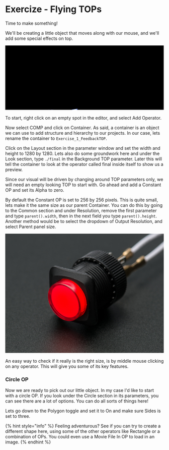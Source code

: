 # Exercize - Flying TOPs



Time to make something!

We'll be creating a little object that moves along with our mouse, and we'll add some special effects on top. 

![The mouse goes, wheee!](../../../.gitbook/assets/flying_tops.gif)

To start, right click on an empty spot in the editor, and select Add Operator. 

Now select COMP and click on Container. As said, a container is an object we can use to add structure and hierarchy to our projects. In our case, lets rename the container to `Exercise_1_FeedbackTOP`. 

Click on the Layout section in the parameter window and set the width and height to 1280 by 1280. Lets also do some groundwork here and under the Look section, type `./final` in the Background TOP parameter. Later this will tell the container to look at the operator called final inside itself to show us a preview.

Since our visual will be driven by changing around TOP parameters only, we will need an empty looking TOP to start with. Go ahead and add a Constant OP and set its Alpha to zero.

By default the Constant OP is set to 256 by 256 pixels. This is quite small, lets make it the same size as our parent Container. You can do this by going to the Common section and under Resolution, remove the first parameter and type `parent().width`, then in the next field you type `parent().height`.  Another method would be to select the dropdown of Output Resolution, and select Parent panel size.

![](../../../.gitbook/assets/image%20%2823%29.png)

An easy way to check if it really is the right size, is by middle mouse clicking on any operator. This will give you some of its key features.

### Circle OP

Now we are ready to pick out our little object. In my case I'd like to start with a circle OP. If you look under the Circle section in its parameters, you can see there are a lot of options. You can do all sorts of things here! 

Lets go down to the Polygon toggle and set it to On and make sure Sides is set to three.

{% hint style="info" %}
Feeling adventurous? See if you can try to create a different shape here, using some of the other operators like Rectangle or a combination of OPs. You could even use a Movie File In OP to load in an image.
{% endhint %}


